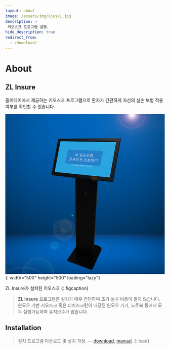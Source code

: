 ```yaml
---
layout: about
image: /assets/img/kiosk1.jpg
description: >
 키오스크 프로그램 설명.
hide_description: true
redirect_from:
  - /download/
---
```


# About

<!--author-->

## ZL Insure

즐미디어에서 제공하는 키오스크 프로그램으로 환자가 간편하게 자신의 실손 보험 적용 여부를 확인할 수 있습니다.  


![kiosk](assets/img/kiosk1.jpg){: width="500" height="500" loading="lazy"}

ZL Insure가 설치된 키오스크 
{:.figcaption}


>**ZL Insure** 프로그램은 설치가 매우 간단하며 초기 설치 비용이 들지 않습니다. 윈도우 기반 키오스크 혹은 터치스크린이 내장된 윈도우 기기, 노트북 등에서 모두 실행가능하며 유지보수가 쉽습니다.

## Installation
>설치 프로그램 다운로드 및 설치 과정. — [download], [manual].
{:.lead}




[download]: https://github.com/zlmedia/ZLInsure-Production/releases
[manual]: https://docs.google.com/document/d/1nnQTHVevSUBh4iQwa1dcyCh-Nk2SCCNtbYea-iYFZMQ/edit#heading=h.ywzfnmzave1t

